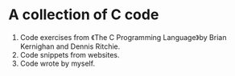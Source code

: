 # A collection of C code
1. Code exercises from 《The C Programming Language》by Brian Kernighan and Dennis Ritchie. 
2. Code snippets from websites. 
3. Code wrote by myself. 
